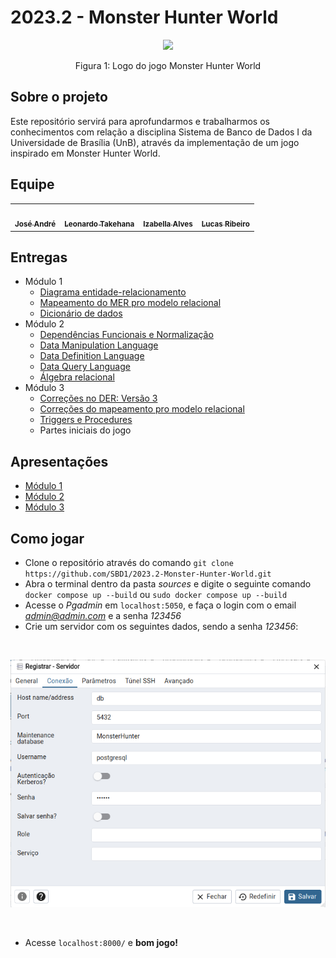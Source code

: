 # 2023.2 - Monster Hunter World
<div align="center">
    <img src="https://i.pinimg.com/originals/d2/d6/c3/d2d6c3aa26d0555412c0f422924a45ab.png" style="width:35vw"/>
    <p> Figura 1: Logo do jogo Monster Hunter World</p> 
</div>

## Sobre o projeto
Este repositório servirá para aprofundarmos e trabalharmos os conhecimentos com relação a disciplina Sistema de Banco de Dados I da Universidade de Brasília (UnB), através da implementação de um jogo inspirado em Monster Hunter World.

## Equipe

<table>
  <tr>
    <td align="center"><a href="https://github.com/joseandre25"><img style="border-radius: 50%;" src="https://avatars.githubusercontent.com/u/98027989?v=4" width="100px;" alt=""/><br /><sub><b>José André</b></sub></a><br />
    <td align="center"><a href="https://github.com/ltakehana"><img style="border-radius: 50%;" src="https://avatars.githubusercontent.com/u/50973367?v=4" width="100px;" alt=""/><br /><sub><b>Leonardo Takehana</b></sub></a><br /><a href="Link git" title="Rocketseat"></a></td>
    <td align="center"><a href="https://github.com/izabellaalves"><img style="border-radius: 50%;" src="https://avatars.githubusercontent.com/u/97957709?v=4" width="100px;" alt=""/><br /><sub><b>Izabella Alves</b></sub></a><br /><a href="Link git" title="Rocketseat"></a></td>
        <td align="center"><a href="https://github.com/lucassouzs"><img style="border-radius: 50%;" src="https://avatars.githubusercontent.com/u/98030825?v=4" width="100px;" alt=""/><br /><sub><b>Lucas Ribeiro</b></sub></a><br />
  </tr>
</table>

## Entregas
- Módulo 1
    - [Diagrama entidade-relacionamento](https://sbd1.github.io/2023.2-Monster-Hunter-World/modulo%201/diagrama-entidade-relacionamento/)
    - [Mapeamento do MER pro modelo relacional](https://sbd1.github.io/2023.2-Monster-Hunter-World/modulo%201/mapeamento-mer-relacional/)
    - [Dicionário de dados](https://sbd1.github.io/2023.2-Monster-Hunter-World/modulo%201/dicionario-de-dados/)
- Módulo 2
    - [Dependências Funcionais e Normalização](https://sbd1.github.io/2023.2-Monster-Hunter-World/modulo%202/normalizacao/)
    - [Data Manipulation Language](https://sbd1.github.io/2023.2-Monster-Hunter-World/modulo%202/dml/)
    - [Data Definition Language](https://sbd1.github.io/2023.2-Monster-Hunter-World/modulo%202/ddl/)
    - [Data Query Language](https://sbd1.github.io/2023.2-Monster-Hunter-World/modulo%202/dql/)
    - [Álgebra relacional](https://sbd1.github.io/2023.2-Monster-Hunter-World/modulo%202/algebra-relacional/)
- Módulo 3
    - [Correções no DER: Versão 3](https://raw.githubusercontent.com/SBD1/2023.2-Monster-Hunter-World/main/docs/imagens/DER_MonsterHunter_V3.png)
    - [Correções do mapeamento pro modelo relacional](https://raw.githubusercontent.com/SBD1/2023.2-Monster-Hunter-World/main/docs/imagens/mermhw.drawio.png)
    - [Triggers e Procedures](https://github.com/SBD1/2023.2-Monster-Hunter-World/blob/main/sources/sql_scripts/Triggers-e-Stored-Procedures.sql)
    - Partes iniciais do jogo

## Apresentações
- [Módulo 1](https://unbbr-my.sharepoint.com/:v:/g/personal/211063149_aluno_unb_br/EZMSun3UQ4JEqEoEa4H_HUYBgKvWdvKDfzN-Mr9kkcnI3Q?e=m2EhVo&nav=eyJyZWZlcnJhbEluZm8iOnsicmVmZXJyYWxBcHAiOiJTdHJlYW1XZWJBcHAiLCJyZWZlcnJhbFZpZXciOiJTaGFyZURpYWxvZyIsInJlZmVycmFsQXBwUGxhdGZvcm0iOiJXZWIiLCJyZWZlcnJhbE1vZGUiOiJ2aWV3In19)
- [Módulo 2](https://unbbr-my.sharepoint.com/personal/211063149_aluno_unb_br/_layouts/15/stream.aspx?id=%2Fpersonal%2F211063149%5Faluno%5Funb%5Fbr%2FDocuments%2FGrava%C3%A7%C3%B5es%2FGrava%C3%A7%C3%A3o%20%2D%20SBD1%20%2D%20M%C3%B3dulo%202%2D20231029%5F154516%2DGrava%C3%A7%C3%A3o%20de%20Reuni%C3%A3o%2Emp4&ga=1&referrer=StreamWebApp%2EWeb&referrerScenario=AddressBarCopied%2Eview)
- [Módulo 3](https://www.youtube.com/watch?v=UBlQU7Fp7vY)

## Como jogar

- Clone o repositório através do comando ```git clone https://github.com/SBD1/2023.2-Monster-Hunter-World.git```
- Abra o terminal dentro da pasta *sources* e digite o seguinte comando ```docker compose up --build``` ou ```sudo docker compose up --build```
- Acesse o *Pgadmin* em ```localhost:5050```, e faça o login com o email *admin@admin.com* e a senha *123456*
- Crie um servidor com os seguintes dados, sendo a senha *123456*:

<br>

![Configuração do servidor](https://raw.githubusercontent.com/SBD1/2023.2-Monster-Hunter-World/f526c0dcd4bed4bc5e2a080ed9698455fc6b8554/docs/imagens/config-servidor.png)

<br>

- Acesse ```localhost:8000/``` e **bom jogo!**
   
